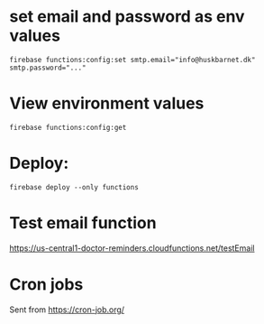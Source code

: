 # set email and password as env values

```
firebase functions:config:set smtp.email="info@huskbarnet.dk" smtp.password="..."
```

# View environment values

```
firebase functions:config:get
```

# Deploy:

```
firebase deploy --only functions
```

# Test email function

https://us-central1-doctor-reminders.cloudfunctions.net/testEmail

# Cron jobs

Sent from https://cron-job.org/
